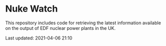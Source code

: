 # Nuke Watch

This repository includes code for retrieving the latest information available on the output of EDF nuclear power plants in the UK.

Last updated: 2021-04-06 21:10